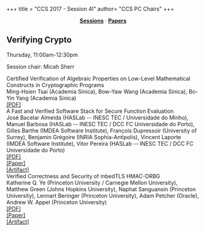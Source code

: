+++
title = "CCS 2017 - Session 4I"
author= "CCS PC Chairs"
+++
<center><a href="/sessions"><b>Sessions</b></a> &middot; <a href="/papers"><b>Papers</b></a></center>
<p>
<h2>Verifying Crypto</h2>Thursday, 11:00am-12:30pm<p>Session chair: Micah Sherr<div class="bpaper"><span class="ptitle">Certified Verification of Algebraic Properties on Low-Level Mathematical Constructs in Cryptographic Programs</span></br><div class="pblock"><span class="author">Ming-Hsien&nbsp;Tsai</span> <span class="institution">(Academia Sinica)</span>, <span class="author">Bow-Yaw&nbsp;Wang</span> <span class="institution">(Academia Sinica)</span>, <span class="author">Bo-Yin&nbsp;Yang</span> <span class="institution">(Academia Sinica)</span><br><div class="pextra"> <a href="https://acmccs.github.io/papers/p1973-tsaiA.pdf">[PDF]</a><br></div></div></div><div class="bpaper"><span class="ptitle">A Fast and Verified Software Stack for Secure Function Evaluation</span></br><div class="pblock"><span class="author">Jos&eacute;&nbsp;Bacelar Almeida</span> <span class="institution">(HASLab -- INESC TEC / Universidade do Minho)</span>, <span class="author">Manuel&nbsp;Barbosa</span> <span class="institution">(HASLab -- INESC TEC / DCC FC Universidade do Porto)</span>, <span class="author">Gilles&nbsp;Barthe</span> <span class="institution">(IMDEA Software Institute)</span>, <span class="author">Fran&ccedil;ois&nbsp;Dupressoir</span> <span class="institution">(University of Surrey)</span>, <span class="author">Benjamin&nbsp;Gr&eacute;goire</span> <span class="institution">(INRIA Sophia-Antipolis)</span>, <span class="author">Vincent&nbsp;Laporte</span> <span class="institution">(IMDEA Software Institute)</span>, <span class="author">Vitor&nbsp;Pereira</span> <span class="institution">(HASLab -- INESC TEC / DCC FC Universidade do Porto)</span><br><div class="pextra"> <a href="https://acmccs.github.io/papers/p1989-almeidaA.pdf">[PDF]</a><br><a href="https://eprint.iacr.org/2017/821">[Paper]</a><br><a href="http://bit.ly/2xJtHLW">[Artifact]</a><br></div></div></div><div class="bpaper"><span class="ptitle">Verified Correctness and Security of mbedTLS HMAC-DRBG</span></br><div class="pblock"><span class="author">Katherine&nbsp;Q.&nbsp;Ye</span> <span class="institution">(Princeton University / Carnegie Mellon University)</span>, <span class="author">Matthew&nbsp;Green</span> <span class="institution">(Johns Hopkins University)</span>, <span class="author">Naphat&nbsp;Sanguansin</span> <span class="institution">(Princeton University)</span>, <span class="author">Lennart&nbsp;Beringer</span> <span class="institution">(Princeton University)</span>, <span class="author">Adam&nbsp;Petcher</span> <span class="institution">(Oracle)</span>, <span class="author">Andrew&nbsp;W.&nbsp;Appel</span> <span class="institution">(Princeton University)</span><br><div class="pextra"> <a href="https://acmccs.github.io/papers/p2007-yeA.pdf">[PDF]</a><br><a href="https://arxiv.org/abs/1708.08542">[Paper]</a><br><a href="http://github.com/PrincetonUniversity/VST/tree/master/hmacdrbg">[Artifact]</a><br></div></div></div>